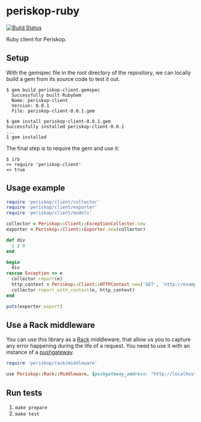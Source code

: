 # periskop-ruby

[![Build Status](https://api.cirrus-ci.com/github/periskop-dev/periskop-ruby.svg)](https://cirrus-ci.com/github/periskop-dev/periskop-ruby)

Ruby client for Periskop.

## Setup

With the gemspec file in the root directory of the repository, we can locally build a gem from its source code to test it out.

```
$ gem build periskop-client.gemspec
  Successfully built RubyGem
  Name: periskop-client
  Version: 0.0.1
  File: periskop-client-0.0.1.gem

$ gem install periskop-client-0.0.1.gem
Successfully installed periskop-client-0.0.1
...
1 gem installed
```

The final step is to require the gem and use it:
```
$ irb
>> require 'periskop-client'
=> true
```

## Usage example

```ruby
require 'periskop/client/collector'
require 'periskop/client/exporter'
require 'periskop/client/models'

collector = Periskop::Client::ExceptionCollector.new
exporter = Periskop::Client::Exporter.new(collector)

def div
  1 / 0
end

begin
  div
rescue Exception => e
  collector.report(e)
  http_context = Periskop::Client::HTTPContext.new('GET', 'http://example.com', nil, '{}')
  collector.report_with_context(e, http_context)
end

puts(exporter.export)
```

## Use a Rack middleware

You can use this library as a [Rack](https://github.com/rack/rack) middleware, that allow us you to capture any error happening during the life of a request. You need to use it with an instance of a [pushgateway](https://github.com/soundcloud/periskop-pushgateway/).

```ruby
require 'periskop/rack/middleware'

use Periskop::Rack::Middleware, {pushgateway_address: "http://localhost:7878"}
```

## Run tests

1. `make prepare`
2. `make test`
